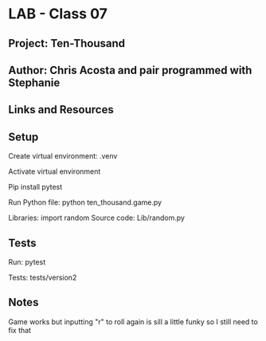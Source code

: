 # LAB - Class 07

## Project: Ten-Thousand

## Author: Chris Acosta and pair programmed with Stephanie

## Links and Resources



## Setup

Create virtual environment:
    .venv

Activate virtual environment

Pip install pytest

Run Python file:
    python ten_thousand.game.py

Libraries:
    import random
        Source code: Lib/random.py

## Tests

Run: pytest

Tests: 
    tests/version2

## Notes

Game works but inputting "r" to roll again is sill a little funky so I still need to fix that